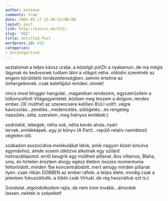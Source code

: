 ```yaml
---
author: kalmanp
comments: true
date: 2005-05-17 21:40:51+00:00
layout: post
link: http://kavics.me/412/
slug: '412'
title: Untitled Post
wordpress_id: 412
categories:
- Uncategorized
---
```


asztalomat a teljes káosz uralja..a közelgő pótZh a nyakamon..de ma mégis lágynak és kedvesnek tudtam látni a világot néha..oldódni szeretnék az engem körülölelő rendezetlenségben..semmi értelme az önhergelésnek..csak belefájdul minden..minek!




nincs most blogger hangulat...magamban rendezem, egyszerűsítem a túlbonyolított Világegyenletet..közben meg teszem a dolgom..rendes ember..DE múlthét az szerencsére kellően BULI volt!!..végre kavicsolás...zenélés...medencélés..sütögetés...és rengeteg napsütés..séta..szerelem..meg hiányos emlékek:)




sodródok, lebegek, néha sok, néha kevés alvás..nyári tervek..emlékképek..egy jó könyv (A Part)...repülő relatív nemlétező végtelen idő.




szabadon asszociálva molekulákat látok, amik nagyon közel simulva egymáshoz, ámde sosem ütközve alkotnak egy szilárd halmazállapotot..erről beugrik egy múltheti pillanat..6os villamos, Blaha, sms, és hirtelen éreztem ahogy egész életem összes momentuma feltorlódott..minden 1be koncentrálódott..mert amúgy minden pillanat ilyen..csak ritkán DÖBBEN az ember ráfele..a teljes élete..mindig csak a jelenben fokuszálódik..a többi csak Virtuál..de rég használtuk ezt is:)




Gondolat..elgondolkodom rajta..de nem írom tovább...álmodok lassan..nektek is szépeket!
